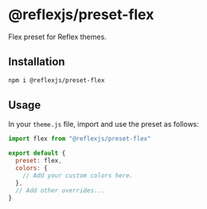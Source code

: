 # @reflexjs/preset-flex

Flex preset for Reflex themes.

## Installation

```sh
npm i @reflexjs/preset-flex
```

## Usage

In your `theme.js` file, import and use the preset as follows:

```js
import flex from "@reflexjs/preset-flex"

export default {
  preset: flex,
  colors: {
    // Add your custom colors here.
  },
  // Add other overrides...
}
```
